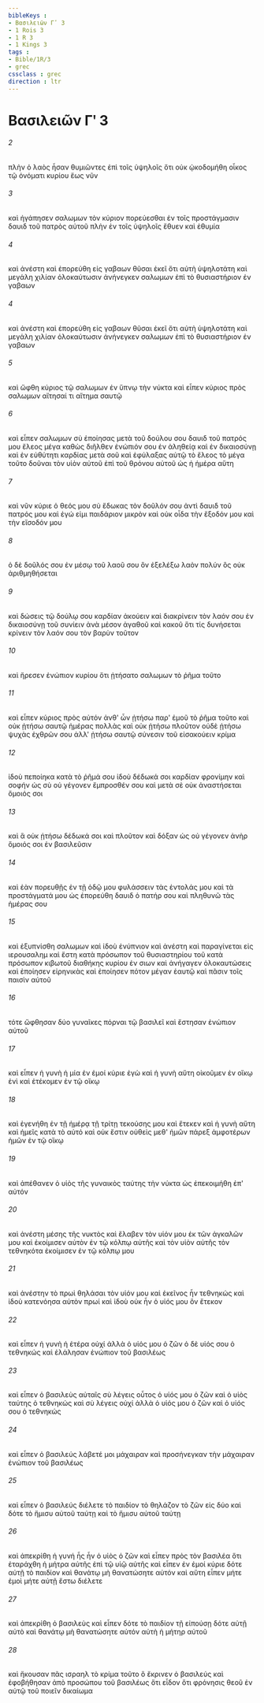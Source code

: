 ```yaml
---
bibleKeys : 
- Βασιλειῶν Γʹ 3
- 1 Rois 3
- 1 R 3
- 1 Kings 3
tags : 
- Bible/1R/3
- grec
cssclass : grec
direction : ltr
---
```


# Βασιλειῶν Γʹ 3

###### 2
πλὴν ὁ λαὸς ἦσαν θυμιῶντες ἐπὶ τοῖς ὑψηλοῖς ὅτι οὐκ ᾠκοδομήθη οἶκος τῷ ὀνόματι κυρίου ἕως νῦν
###### 3
καὶ ἠγάπησεν σαλωμων τὸν κύριον πορεύεσθαι ἐν τοῖς προστάγμασιν δαυιδ τοῦ πατρὸς αὐτοῦ πλὴν ἐν τοῖς ὑψηλοῖς ἔθυεν καὶ ἐθυμία
###### 4
καὶ ἀνέστη καὶ ἐπορεύθη εἰς γαβαων θῦσαι ἐκεῖ ὅτι αὐτὴ ὑψηλοτάτη καὶ μεγάλη χιλίαν ὁλοκαύτωσιν ἀνήνεγκεν σαλωμων ἐπὶ τὸ θυσιαστήριον ἐν γαβαων
###### 4
καὶ ἀνέστη καὶ ἐπορεύθη εἰς γαβαων θῦσαι ἐκεῖ ὅτι αὐτὴ ὑψηλοτάτη καὶ μεγάλη χιλίαν ὁλοκαύτωσιν ἀνήνεγκεν σαλωμων ἐπὶ τὸ θυσιαστήριον ἐν γαβαων
###### 5
καὶ ὤφθη κύριος τῷ σαλωμων ἐν ὕπνῳ τὴν νύκτα καὶ εἶπεν κύριος πρὸς σαλωμων αἴτησαί τι αἴτημα σαυτῷ
###### 6
καὶ εἶπεν σαλωμων σὺ ἐποίησας μετὰ τοῦ δούλου σου δαυιδ τοῦ πατρός μου ἔλεος μέγα καθὼς διῆλθεν ἐνώπιόν σου ἐν ἀληθείᾳ καὶ ἐν δικαιοσύνῃ καὶ ἐν εὐθύτητι καρδίας μετὰ σοῦ καὶ ἐφύλαξας αὐτῷ τὸ ἔλεος τὸ μέγα τοῦτο δοῦναι τὸν υἱὸν αὐτοῦ ἐπὶ τοῦ θρόνου αὐτοῦ ὡς ἡ ἡμέρα αὕτη
###### 7
καὶ νῦν κύριε ὁ θεός μου σὺ ἔδωκας τὸν δοῦλόν σου ἀντὶ δαυιδ τοῦ πατρός μου καὶ ἐγώ εἰμι παιδάριον μικρὸν καὶ οὐκ οἶδα τὴν ἔξοδόν μου καὶ τὴν εἴσοδόν μου
###### 8
ὁ δὲ δοῦλός σου ἐν μέσῳ τοῦ λαοῦ σου ὃν ἐξελέξω λαὸν πολύν ὃς οὐκ ἀριθμηθήσεται
###### 9
καὶ δώσεις τῷ δούλῳ σου καρδίαν ἀκούειν καὶ διακρίνειν τὸν λαόν σου ἐν δικαιοσύνῃ τοῦ συνίειν ἀνὰ μέσον ἀγαθοῦ καὶ κακοῦ ὅτι τίς δυνήσεται κρίνειν τὸν λαόν σου τὸν βαρὺν τοῦτον
###### 10
καὶ ἤρεσεν ἐνώπιον κυρίου ὅτι ᾐτήσατο σαλωμων τὸ ῥῆμα τοῦτο
###### 11
καὶ εἶπεν κύριος πρὸς αὐτόν ἀνθ' ὧν ᾐτήσω παρ' ἐμοῦ τὸ ῥῆμα τοῦτο καὶ οὐκ ᾐτήσω σαυτῷ ἡμέρας πολλὰς καὶ οὐκ ᾐτήσω πλοῦτον οὐδὲ ᾐτήσω ψυχὰς ἐχθρῶν σου ἀλλ' ᾐτήσω σαυτῷ σύνεσιν τοῦ εἰσακούειν κρίμα
###### 12
ἰδοὺ πεποίηκα κατὰ τὸ ῥῆμά σου ἰδοὺ δέδωκά σοι καρδίαν φρονίμην καὶ σοφήν ὡς σὺ οὐ γέγονεν ἔμπροσθέν σου καὶ μετὰ σὲ οὐκ ἀναστήσεται ὅμοιός σοι
###### 13
καὶ ἃ οὐκ ᾐτήσω δέδωκά σοι καὶ πλοῦτον καὶ δόξαν ὡς οὐ γέγονεν ἀνὴρ ὅμοιός σοι ἐν βασιλεῦσιν
###### 14
καὶ ἐὰν πορευθῇς ἐν τῇ ὁδῷ μου φυλάσσειν τὰς ἐντολάς μου καὶ τὰ προστάγματά μου ὡς ἐπορεύθη δαυιδ ὁ πατήρ σου καὶ πληθυνῶ τὰς ἡμέρας σου
###### 15
καὶ ἐξυπνίσθη σαλωμων καὶ ἰδοὺ ἐνύπνιον καὶ ἀνέστη καὶ παραγίνεται εἰς ιερουσαλημ καὶ ἔστη κατὰ πρόσωπον τοῦ θυσιαστηρίου τοῦ κατὰ πρόσωπον κιβωτοῦ διαθήκης κυρίου ἐν σιων καὶ ἀνήγαγεν ὁλοκαυτώσεις καὶ ἐποίησεν εἰρηνικὰς καὶ ἐποίησεν πότον μέγαν ἑαυτῷ καὶ πᾶσιν τοῖς παισὶν αὐτοῦ
###### 16
τότε ὤφθησαν δύο γυναῖκες πόρναι τῷ βασιλεῖ καὶ ἔστησαν ἐνώπιον αὐτοῦ
###### 17
καὶ εἶπεν ἡ γυνὴ ἡ μία ἐν ἐμοί κύριε ἐγὼ καὶ ἡ γυνὴ αὕτη οἰκοῦμεν ἐν οἴκῳ ἑνὶ καὶ ἐτέκομεν ἐν τῷ οἴκῳ
###### 18
καὶ ἐγενήθη ἐν τῇ ἡμέρᾳ τῇ τρίτῃ τεκούσης μου καὶ ἔτεκεν καὶ ἡ γυνὴ αὕτη καὶ ἡμεῖς κατὰ τὸ αὐτό καὶ οὐκ ἔστιν οὐθεὶς μεθ' ἡμῶν πάρεξ ἀμφοτέρων ἡμῶν ἐν τῷ οἴκῳ
###### 19
καὶ ἀπέθανεν ὁ υἱὸς τῆς γυναικὸς ταύτης τὴν νύκτα ὡς ἐπεκοιμήθη ἐπ' αὐτόν
###### 20
καὶ ἀνέστη μέσης τῆς νυκτὸς καὶ ἔλαβεν τὸν υἱόν μου ἐκ τῶν ἀγκαλῶν μου καὶ ἐκοίμισεν αὐτὸν ἐν τῷ κόλπῳ αὐτῆς καὶ τὸν υἱὸν αὐτῆς τὸν τεθνηκότα ἐκοίμισεν ἐν τῷ κόλπῳ μου
###### 21
καὶ ἀνέστην τὸ πρωὶ θηλάσαι τὸν υἱόν μου καὶ ἐκεῖνος ἦν τεθνηκώς καὶ ἰδοὺ κατενόησα αὐτὸν πρωί καὶ ἰδοὺ οὐκ ἦν ὁ υἱός μου ὃν ἔτεκον
###### 22
καὶ εἶπεν ἡ γυνὴ ἡ ἑτέρα οὐχί ἀλλὰ ὁ υἱός μου ὁ ζῶν ὁ δὲ υἱός σου ὁ τεθνηκώς καὶ ἐλάλησαν ἐνώπιον τοῦ βασιλέως
###### 23
καὶ εἶπεν ὁ βασιλεὺς αὐταῖς σὺ λέγεις οὗτος ὁ υἱός μου ὁ ζῶν καὶ ὁ υἱὸς ταύτης ὁ τεθνηκώς καὶ σὺ λέγεις οὐχί ἀλλὰ ὁ υἱός μου ὁ ζῶν καὶ ὁ υἱός σου ὁ τεθνηκώς
###### 24
καὶ εἶπεν ὁ βασιλεύς λάβετέ μοι μάχαιραν καὶ προσήνεγκαν τὴν μάχαιραν ἐνώπιον τοῦ βασιλέως
###### 25
καὶ εἶπεν ὁ βασιλεύς διέλετε τὸ παιδίον τὸ θηλάζον τὸ ζῶν εἰς δύο καὶ δότε τὸ ἥμισυ αὐτοῦ ταύτῃ καὶ τὸ ἥμισυ αὐτοῦ ταύτῃ
###### 26
καὶ ἀπεκρίθη ἡ γυνή ἧς ἦν ὁ υἱὸς ὁ ζῶν καὶ εἶπεν πρὸς τὸν βασιλέα ὅτι ἐταράχθη ἡ μήτρα αὐτῆς ἐπὶ τῷ υἱῷ αὐτῆς καὶ εἶπεν ἐν ἐμοί κύριε δότε αὐτῇ τὸ παιδίον καὶ θανάτῳ μὴ θανατώσητε αὐτόν καὶ αὕτη εἶπεν μήτε ἐμοὶ μήτε αὐτῇ ἔστω διέλετε
###### 27
καὶ ἀπεκρίθη ὁ βασιλεὺς καὶ εἶπεν δότε τὸ παιδίον τῇ εἰπούσῃ δότε αὐτῇ αὐτὸ καὶ θανάτῳ μὴ θανατώσητε αὐτόν αὐτὴ ἡ μήτηρ αὐτοῦ
###### 28
καὶ ἤκουσαν πᾶς ισραηλ τὸ κρίμα τοῦτο ὃ ἔκρινεν ὁ βασιλεύς καὶ ἐφοβήθησαν ἀπὸ προσώπου τοῦ βασιλέως ὅτι εἶδον ὅτι φρόνησις θεοῦ ἐν αὐτῷ τοῦ ποιεῖν δικαίωμα
